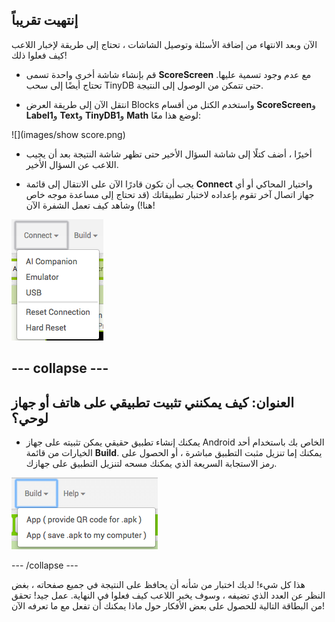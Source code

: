 ## إنتهيت تقريباً

الآن وبعد الانتهاء من إضافة الأسئلة وتوصيل الشاشات ، تحتاج إلى طريقة لإخبار اللاعب كيف فعلوا ذلك!

+ قم بإنشاء شاشة أخرى واحدة تسمى **ScoreScreen** مع عدم وجود تسمية عليها. تحتاج أيضًا إلى سحب TinyDB حتى تتمكن من الوصول إلى النتيجة.

+ انتقل الآن إلى طريقة العرض Blocks واستخدم الكتل من أقسام **ScoreScreen**و **Label1**و **Text**و **TinyDB1**و **Math** لوضع هذا معًا:

![](images/show score.png)

 + أخيرًا ، أضف كتلًا إلى شاشة السؤال الأخير حتى تظهر شاشة النتيجة بعد أن يجيب اللاعب عن السؤال الأخير.

+ يجب أن تكون قادرًا الآن على الانتقال إلى قائمة **Connect** واختيار المحاكي أو أي جهاز اتصال آخر تقوم بإعداده لاختبار تطبيقاتك (قد تحتاج إلى مساعدة موجه خاص هنا!) وشاهد كيف تعمل الشفرة الآن!

![](images/connect.png)

--- collapse ---
---
العنوان: كيف يمكنني تثبيت تطبيقي على هاتف أو جهاز لوحي؟
---

+ يمكنك إنشاء تطبيق حقيقي يمكن تثبيته على جهاز Android الخاص بك باستخدام أحد الخيارات من قائمة **Build**. يمكنك إما تنزيل مثبت التطبيق مباشرة ، أو الحصول على رمز الاستجابة السريعة الذي يمكنك مسحه لتنزيل التطبيق على جهازك.

![](images/build.png)

--- /collapse ---

هذا كل شيء! لديك اختبار من شأنه أن يحافظ على النتيجة في جميع صفحاته ، بغض النظر عن العدد الذي تضيفه ، وسوف يخبر اللاعب كيف فعلوا في النهاية. عمل جيد! تحقق من البطاقة التالية للحصول على بعض الأفكار حول ماذا يمكنك أن تفعل مع ما تعرفه الآن!
